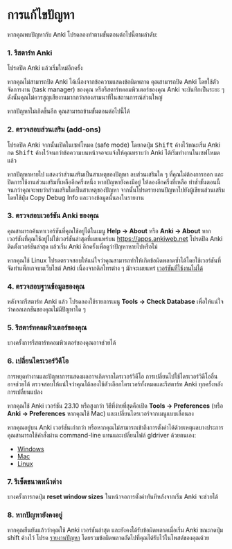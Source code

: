 # การแก้ไขปัญหา

หากคุณพบปัญหากับ Anki โปรดลองทำตามขั้นตอนต่อไปนี้ตามลำดับ:

### 1. รีสตาร์ท Anki

โปรดปิด Anki แล้วเริ่มใหม่อีกครั้ง

หากคุณไม่สามารถปิด Anki ได้เนื่องจากข้อความแสดงข้อผิดพลาด คุณสามารถปิด Anki โดยใช้ตัวจัดการงาน (task manager) ของคุณ หรือรีสตาร์ทคอมพิวเตอร์ของคุณ Anki จะบันทึกเป็นระยะ ๆ ดังนั้นคุณไม่ควรสูญเสียงานมากกว่าสองสามนาทีในสถานการณ์ส่วนใหญ่

หากปัญหาไม่เกิดขึ้นอีก คุณสามารถข้ามขั้นตอนต่อไปนี้ได้

### 2. ตรวจสอบส่วนเสริม (add-ons)

โปรดปิด Anki จากนั้นเปิดในเซฟโหมด (safe mode) โดยกดปุ่ม <kbd>Shift</kbd> ค้างไว้ขณะเริ่ม Anki กด <kbd>Shift</kbd> ค้างไว้จนกว่าข้อความบนหน้าจอจะแจ้งให้คุณทราบว่า Anki ได้เริ่มทำงานในเซฟโหมดแล้ว

หากปัญหาหายไป แสดงว่าส่วนเสริมเป็นสาเหตุของปัญหา ลบส่วนเสริมใด ๆ ที่คุณไม่ต้องการออก และปิดการใช้งานส่วนเสริมที่เหลืออีกครึ่งหนึ่ง หากปัญหายังคงมีอยู่ ให้ลองอีกครึ่งที่เหลือ ทำซ้ำขั้นตอนนี้จนกว่าคุณจะพบว่าส่วนเสริมใดเป็นสาเหตุของปัญหา จากนั้นโปรดรายงานปัญหาไปยังผู้เขียนส่วนเสริม โดยใช้ปุ่ม Copy Debug Info และวางข้อมูลนั้นลงในรายงาน

### 3. ตรวจสอบเวอร์ชัน Anki ของคุณ

คุณสามารถค้นหาเวอร์ชันที่คุณใช้อยู่ได้ในเมนู **Help → About** หรือ **Anki → About** หากเวอร์ชันที่คุณใช้อยู่ไม่ใช่เวอร์ชันล่าสุดที่เผยแพร่บน <https://apps.ankiweb.net> โปรดปิด Anki ติดตั้งเวอร์ชันล่าสุด แล้วเริ่ม Anki อีกครั้งเพื่อดูว่าปัญหาหายไปหรือไม่

หากคุณใช้ Linux โปรดตรวจสอบให้แน่ใจว่าคุณสามารถทำให้เกิดข้อผิดพลาดซ้ำได้โดยใช้เวอร์ชันที่จัดทำแพ็กเกจบนเว็บไซต์ Anki เนื่องจากดิสโทรต่าง ๆ มักจะเผยแพร่ [เวอร์ชันที่ใช้งานไม่ได้](platform/linux/distro-packages.md)

### 4. ตรวจสอบฐานข้อมูลของคุณ

หลังจากรีสตาร์ท Anki แล้ว โปรดลองใช้รายการเมนู **Tools → Check Database** เพื่อให้แน่ใจว่าคอลเลกชันของคุณไม่มีปัญหาใด ๆ

### 5. รีสตาร์ทคอมพิวเตอร์ของคุณ

บางครั้งการรีสตาร์ทคอมพิวเตอร์ของคุณอาจช่วยได้

### 6. เปลี่ยนไดรเวอร์วิดีโอ

การหยุดทำงานและปัญหาการแสดงผลอาจเกิดจากไดรเวอร์วิดีโอ การเปลี่ยนไปใช้ไดรเวอร์วิดีโออื่นอาจช่วยได้ ตรวจสอบให้แน่ใจว่าคุณได้ลองใช้ตัวเลือกไดรเวอร์ทั้งหมดและรีสตาร์ท Anki ทุกครั้งหลังการเปลี่ยนแปลง

หากคุณใช้ Anki เวอร์ชัน 23.10 หรือสูงกว่า วิธีที่ง่ายที่สุดคือเปิด **Tools → Preferences** (หรือ **Anki → Preferences** หากคุณใช้ Mac) และเปลี่ยนไดรเวอร์จากเมนูแบบเลื่อนลง

หากคุณอยู่บน Anki เวอร์ชันเก่ากว่า หรือหากคุณไม่สามารถเข้าถึงการตั้งค่าได้ด้วยเหตุผลบางประการ คุณสามารถใช้คำสั่งผ่าน command-line แทนและเปลี่ยนไฟล์ gldriver ด้วยตนเอง:

-   [Windows](https://docs.ankiweb.net/platform/windows/display-issues.html)
-   [Mac](https://docs.ankiweb.net/platform/mac/display-issues.html)
-   [Linux](https://docs.ankiweb.net/platform/linux/display-issues.html)

### 7. รีเซ็ตขนาดหน้าต่าง

บางครั้งการกดปุ่ม **reset window sizes** ในหน้าจอการตั้งค่าทันทีหลังจากเริ่ม Anki จะช่วยได้

### 8. หากปัญหายังคงอยู่

หากคุณยืนยันแล้วว่าคุณใช้ Anki เวอร์ชันล่าสุด และยังคงได้รับข้อผิดพลาดเมื่อเริ่ม Anki ขณะกดปุ่ม shift ค้างไว้ โปรด [รายงานปัญหา](./getting-help.md) โดยรวมข้อผิดพลาดถัดไปที่คุณได้รับไว้ในโพสต์ของคุณด้วย